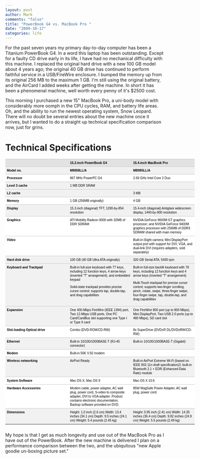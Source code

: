 ```yaml
--- 
layout: post
author: Mark
comments: "false"
title: "PowerBook G4 vs. MacBook Pro "
date: "2009-10-17"
categories: life
---
```

For the past seven years my primary day-to-day computer has been a Titanium PowerBook G4. In a word this laptop has been outstanding. Except for a faulty CD drive early in its life, I have had no mechanical difficulty with this machine. I replaced the original hard drive with a new 100 GB model about 4 years ago; the original 40 GB drive has continued to perform faithful service in a USB/FireWire enclosure. I bumped the memory up from its original 256 MB to the maximum 1 GB. I'm still using the original battery, and the AirCard I added weeks after getting the machine. In short it has been a phenomenal machine, well worth every penny of it's $2500 cost.

This morning I purchased a new 15" MacBook Pro, a uni-body model with considerably more oomph in the CPU cycles, RAM, and battery life areas. Oh, and the ability to run the newest operating system, Snow Leopard. There will no doubt be several entries about the new machine once it arrives, but I wanted to do a straight up technical specification comparison now, just for grins.
# Technical Specifications
<table style="font: normal normal normal 10px/normal 'Lucida Grande', Geneva, Verdana, Arial, sans-serif; color: #000000; font-size: 10px; line-height: 13px; table-layout: fixed; width: 600px; margin-bottom: 25px;" border="0" cellspacing="1" cellpadding="4" width="500" bgcolor="#a1a5a9">
<tbody>
<tr>
<td style="font: normal normal normal 10px/normal 'Lucida Grande', Geneva, Verdana, Arial, sans-serif; color: #000000; font-size: 10px; line-height: 13px; padding-top: 5px; padding-right: 5px; padding-bottom: 5px; padding-left: 5px; vertical-align: top; text-align: left; border-top-width: 1px; border-top-style: solid; border-top-color: #bdc2c6; " bgcolor="#e2e2e2"><strong> </strong></td>
<td style="font: normal normal normal 10px/normal 'Lucida Grande', Geneva, Verdana, Arial, sans-serif; color: #000000; font-size: 10px; line-height: 13px; padding-top: 5px; padding-right: 5px; padding-bottom: 5px; padding-left: 5px; vertical-align: top; text-align: left; border-top-width: 1px; border-top-style: solid; border-top-color: #bdc2c6; " bgcolor="#e2e2e2"><strong>15.2-inch PowerBook G4</strong></td>
<td style="font: normal normal normal 10px/normal 'Lucida Grande', Geneva, Verdana, Arial, sans-serif; color: #000000; font-size: 10px; line-height: 13px; padding-top: 5px; padding-right: 5px; padding-bottom: 5px; padding-left: 5px; vertical-align: top; text-align: left; border-top-width: 1px; border-top-style: solid; border-top-color: #bdc2c6; " bgcolor="#e2e2e2"><strong>15.4-inch MacBook Pro</strong></td>
</tr>
<tr align="LEFT" valign="TOP" bgcolor="#f1f1f1">
<td style="font: normal normal normal 10px/normal 'Lucida Grande', Geneva, Verdana, Arial, sans-serif; color: #000000; font-size: 10px; line-height: 13px; padding-top: 5px; padding-right: 5px; padding-bottom: 5px; padding-left: 5px; vertical-align: top; text-align: left; border-top-width: 1px; border-top-style: solid; border-top-color: #bdc2c6; " width="190"><strong>Model no.</strong></td>
<td style="font: normal normal normal 10px/normal 'Lucida Grande', Geneva, Verdana, Arial, sans-serif; color: #000000; font-size: 10px; line-height: 13px; padding-top: 5px; padding-right: 5px; padding-bottom: 5px; padding-left: 5px; vertical-align: top; text-align: left; border-top-width: 1px; border-top-style: solid; border-top-color: #bdc2c6; " width="190"><strong>M8858LL/A</strong></td>
<td style="font: normal normal normal 10px/normal 'Lucida Grande', Geneva, Verdana, Arial, sans-serif; color: #000000; font-size: 10px; line-height: 13px; padding-top: 5px; padding-right: 5px; padding-bottom: 5px; padding-left: 5px; vertical-align: top; text-align: left; border-top-width: 1px; border-top-style: solid; border-top-color: #bdc2c6; " width="190"><strong>MB985LL/A</strong></td>
</tr>
<tr align="LEFT" valign="TOP" bgcolor="#ffffff">
<td style="font: normal normal normal 10px/normal 'Lucida Grande', Geneva, Verdana, Arial, sans-serif; color: #000000; font-size: 10px; line-height: 13px; padding-top: 5px; padding-right: 5px; padding-bottom: 5px; padding-left: 5px; vertical-align: top; text-align: left; border-top-width: 1px; border-top-style: solid; border-top-color: #bdc2c6; "><strong>Processor</strong></td>
<td style="font: normal normal normal 10px/normal 'Lucida Grande', Geneva, Verdana, Arial, sans-serif; color: #000000; font-size: 10px; line-height: 13px; padding-top: 5px; padding-right: 5px; padding-bottom: 5px; padding-left: 5px; vertical-align: top; text-align: left; border-top-width: 1px; border-top-style: solid; border-top-color: #bdc2c6; ">867 MHz PowerPC G4</td>
<td style="font: normal normal normal 10px/normal 'Lucida Grande', Geneva, Verdana, Arial, sans-serif; color: #000000; font-size: 10px; line-height: 13px; padding-top: 5px; padding-right: 5px; padding-bottom: 5px; padding-left: 5px; vertical-align: top; text-align: left; border-top-width: 1px; border-top-style: solid; border-top-color: #bdc2c6; ">2.66 GHz Intel Core 2 Duo</td>
</tr>
<tr align="LEFT" valign="TOP" bgcolor="#f1f1f1">
<td style="font: normal normal normal 10px/normal 'Lucida Grande', Geneva, Verdana, Arial, sans-serif; color: #000000; font-size: 10px; line-height: 13px; padding-top: 5px; padding-right: 5px; padding-bottom: 5px; padding-left: 5px; vertical-align: top; text-align: left; border-top-width: 1px; border-top-style: solid; border-top-color: #bdc2c6; "><strong>Level 3 cache</strong></td>
<td style="font: normal normal normal 10px/normal 'Lucida Grande', Geneva, Verdana, Arial, sans-serif; color: #000000; font-size: 10px; line-height: 13px; padding-top: 5px; padding-right: 5px; padding-bottom: 5px; padding-left: 5px; vertical-align: top; text-align: left; border-top-width: 1px; border-top-style: solid; border-top-color: #bdc2c6; ">1 MB DDR SRAM</td>
<td style="font: normal normal normal 10px/normal 'Lucida Grande', Geneva, Verdana, Arial, sans-serif; color: #000000; font-size: 10px; line-height: 13px; padding-top: 5px; padding-right: 5px; padding-bottom: 5px; padding-left: 5px; vertical-align: top; text-align: left; border-top-width: 1px; border-top-style: solid; border-top-color: #bdc2c6; "></td>
</tr>
<tr align="LEFT" valign="TOP" bgcolor="#f1f1f1">
<td style="font: normal normal normal 10px/normal 'Lucida Grande', Geneva, Verdana, Arial, sans-serif; color: #000000; font-size: 10px; line-height: 13px; padding-top: 5px; padding-right: 5px; padding-bottom: 5px; padding-left: 5px; vertical-align: top; text-align: left; border-top-width: 1px; border-top-style: solid; border-top-color: #bdc2c6; "><strong>L2 cache</strong></td>
<td style="font: normal normal normal 10px/normal 'Lucida Grande', Geneva, Verdana, Arial, sans-serif; color: #000000; font-size: 10px; line-height: 13px; padding-top: 5px; padding-right: 5px; padding-bottom: 5px; padding-left: 5px; vertical-align: top; text-align: left; border-top-width: 1px; border-top-style: solid; border-top-color: #bdc2c6; "></td>
<td style="font: normal normal normal 10px/normal 'Lucida Grande', Geneva, Verdana, Arial, sans-serif; color: #000000; font-size: 10px; line-height: 13px; padding-top: 5px; padding-right: 5px; padding-bottom: 5px; padding-left: 5px; vertical-align: top; text-align: left; border-top-width: 1px; border-top-style: solid; border-top-color: #bdc2c6; ">3 MB</td>
</tr>
<tr align="LEFT" valign="TOP" bgcolor="#ffffff">
<td style="font: normal normal normal 10px/normal 'Lucida Grande', Geneva, Verdana, Arial, sans-serif; color: #000000; font-size: 10px; line-height: 13px; padding-top: 5px; padding-right: 5px; padding-bottom: 5px; padding-left: 5px; vertical-align: top; text-align: left; border-top-width: 1px; border-top-style: solid; border-top-color: #bdc2c6; "><strong>Memory</strong></td>
<td style="font: normal normal normal 10px/normal 'Lucida Grande', Geneva, Verdana, Arial, sans-serif; color: #000000; font-size: 10px; line-height: 13px; padding-top: 5px; padding-right: 5px; padding-bottom: 5px; padding-left: 5px; vertical-align: top; text-align: left; border-top-width: 1px; border-top-style: solid; border-top-color: #bdc2c6; ">1 GB (256MB originally)</td>
<td style="font: normal normal normal 10px/normal 'Lucida Grande', Geneva, Verdana, Arial, sans-serif; color: #000000; font-size: 10px; line-height: 13px; padding-top: 5px; padding-right: 5px; padding-bottom: 5px; padding-left: 5px; vertical-align: top; text-align: left; border-top-width: 1px; border-top-style: solid; border-top-color: #bdc2c6; ">4 GB</td>
</tr>
<tr align="LEFT" valign="TOP" bgcolor="#f1f1f1">
<td style="font: normal normal normal 10px/normal 'Lucida Grande', Geneva, Verdana, Arial, sans-serif; color: #000000; font-size: 10px; line-height: 13px; padding-top: 5px; padding-right: 5px; padding-bottom: 5px; padding-left: 5px; vertical-align: top; text-align: left; border-top-width: 1px; border-top-style: solid; border-top-color: #bdc2c6; " width="190"><strong>Display</strong></td>
<td style="font: normal normal normal 10px/normal 'Lucida Grande', Geneva, Verdana, Arial, sans-serif; color: #000000; font-size: 10px; line-height: 13px; padding-top: 5px; padding-right: 5px; padding-bottom: 5px; padding-left: 5px; vertical-align: top; text-align: left; border-top-width: 1px; border-top-style: solid; border-top-color: #bdc2c6; ">15.2-inch (diagonal) TFT, 1280-by-854 resolution</td>
<td style="font: normal normal normal 10px/normal 'Lucida Grande', Geneva, Verdana, Arial, sans-serif; color: #000000; font-size: 10px; line-height: 13px; padding-top: 5px; padding-right: 5px; padding-bottom: 5px; padding-left: 5px; vertical-align: top; text-align: left; border-top-width: 1px; border-top-style: solid; border-top-color: #bdc2c6; ">15.4-inch (diagonal) Antiglare widescreen display, 1440-by-900 resolution</td>
</tr>
<tr align="LEFT" valign="TOP" bgcolor="#ffffff">
<td style="font: normal normal normal 10px/normal 'Lucida Grande', Geneva, Verdana, Arial, sans-serif; color: #000000; font-size: 10px; line-height: 13px; padding-top: 5px; padding-right: 5px; padding-bottom: 5px; padding-left: 5px; vertical-align: top; text-align: left; border-top-width: 1px; border-top-style: solid; border-top-color: #bdc2c6; " width="190"><strong>Graphics</strong></td>
<td style="font: normal normal normal 10px/normal 'Lucida Grande', Geneva, Verdana, Arial, sans-serif; color: #000000; font-size: 10px; line-height: 13px; padding-top: 5px; padding-right: 5px; padding-bottom: 5px; padding-left: 5px; vertical-align: top; text-align: left; border-top-width: 1px; border-top-style: solid; border-top-color: #bdc2c6; ">ATI Mobility Radeon 9000 with 32MB of DDR SDRAM</td>
<td style="font: normal normal normal 10px/normal 'Lucida Grande', Geneva, Verdana, Arial, sans-serif; color: #000000; font-size: 10px; line-height: 13px; padding-top: 5px; padding-right: 5px; padding-bottom: 5px; padding-left: 5px; vertical-align: top; text-align: left; border-top-width: 1px; border-top-style: solid; border-top-color: #bdc2c6; ">NVIDIA GeForce 9600M GT graphics processor; and NVIDIA GeForce 9400M graphics processor with 256MB of DDR3 SDRAM shared with main memory</td>
</tr>
<tr align="LEFT" valign="TOP" bgcolor="#ffffff">
<td style="font: normal normal normal 10px/normal 'Lucida Grande', Geneva, Verdana, Arial, sans-serif; color: #000000; font-size: 10px; line-height: 13px; padding-top: 5px; padding-right: 5px; padding-bottom: 5px; padding-left: 5px; vertical-align: top; text-align: left; border-top-width: 1px; border-top-style: solid; border-top-color: #bdc2c6; " width="190"><strong>Video</strong></td>
<td style="font: normal normal normal 10px/normal 'Lucida Grande', Geneva, Verdana, Arial, sans-serif; color: #000000; font-size: 10px; line-height: 13px; padding-top: 5px; padding-right: 5px; padding-bottom: 5px; padding-left: 5px; vertical-align: top; text-align: left; border-top-width: 1px; border-top-style: solid; border-top-color: #bdc2c6; "></td>
<td style="font: normal normal normal 10px/normal 'Lucida Grande', Geneva, Verdana, Arial, sans-serif; color: #000000; font-size: 10px; line-height: 13px; padding-top: 5px; padding-right: 5px; padding-bottom: 5px; padding-left: 5px; vertical-align: top; text-align: left; border-top-width: 1px; border-top-style: solid; border-top-color: #bdc2c6; ">Built-in iSight camera; Mini DisplayPort output port with support for DVI, VGA, and dual-link DVI (requires adapters, sold separately)</td>
</tr>
<tr align="LEFT" valign="TOP" bgcolor="#f1f1f1">
<td style="font: normal normal normal 10px/normal 'Lucida Grande', Geneva, Verdana, Arial, sans-serif; color: #000000; font-size: 10px; line-height: 13px; padding-top: 5px; padding-right: 5px; padding-bottom: 5px; padding-left: 5px; vertical-align: top; text-align: left; border-top-width: 1px; border-top-style: solid; border-top-color: #bdc2c6; " width="190"><strong>Hard disk drive</strong></td>
<td style="font: normal normal normal 10px/normal 'Lucida Grande', Geneva, Verdana, Arial, sans-serif; color: #000000; font-size: 10px; line-height: 13px; padding-top: 5px; padding-right: 5px; padding-bottom: 5px; padding-left: 5px; vertical-align: top; text-align: left; border-top-width: 1px; border-top-style: solid; border-top-color: #bdc2c6; ">100 GB (40 GB Ultra ATA originally)</td>
<td style="font: normal normal normal 10px/normal 'Lucida Grande', Geneva, Verdana, Arial, sans-serif; color: #000000; font-size: 10px; line-height: 13px; padding-top: 5px; padding-right: 5px; padding-bottom: 5px; padding-left: 5px; vertical-align: top; text-align: left; border-top-width: 1px; border-top-style: solid; border-top-color: #bdc2c6; ">320 GB Serial ATA; 5400 rpm</td>
</tr>
<tr align="LEFT" valign="TOP" bgcolor="#f1f1f1">
<td style="font: normal normal normal 10px/normal 'Lucida Grande', Geneva, Verdana, Arial, sans-serif; color: #000000; font-size: 10px; line-height: 13px; padding-top: 5px; padding-right: 5px; padding-bottom: 5px; padding-left: 5px; vertical-align: top; text-align: left; border-top-width: 1px; border-top-style: solid; border-top-color: #bdc2c6; " width="190"><strong>Keyboard and Trackpad</strong></td>
<td style="font: normal normal normal 10px/normal 'Lucida Grande', Geneva, Verdana, Arial, sans-serif; color: #000000; font-size: 10px; line-height: 13px; padding-top: 5px; padding-right: 5px; padding-bottom: 5px; padding-left: 5px; vertical-align: top; text-align: left; border-top-width: 1px; border-top-style: solid; border-top-color: #bdc2c6; ">Built-in full-size keyboard with 77 keys, including 12 function keys, 4 arrow keys (inverted "T" arrangement), and embedded keypad

Solid-state trackpad provides precise cursor control; supports tap, double-tap, and drag capabilities</td>
<td style="font: normal normal normal 10px/normal 'Lucida Grande', Geneva, Verdana, Arial, sans-serif; color: #000000; font-size: 10px; line-height: 13px; padding-top: 5px; padding-right: 5px; padding-bottom: 5px; padding-left: 5px; vertical-align: top; text-align: left; border-top-width: 1px; border-top-style: solid; border-top-color: #bdc2c6; ">Built-in full-size backlit keyboard with 78 keys, including 12 function keys and 4 arrow keys (inverted “T” arrangement)

Multi-Touch trackpad for precise cursor control; supports two-finger scrolling, pinch, rotate, swipe, three-finger swipe, four-finger swipe, tap, double-tap, and drag capabilities</td>
</tr>
<tr align="LEFT" valign="TOP" bgcolor="#f1f1f1">
<td style="font: normal normal normal 10px/normal 'Lucida Grande', Geneva, Verdana, Arial, sans-serif; color: #000000; font-size: 10px; line-height: 13px; padding-top: 5px; padding-right: 5px; padding-bottom: 5px; padding-left: 5px; vertical-align: top; text-align: left; border-top-width: 1px; border-top-style: solid; border-top-color: #bdc2c6; " width="190"><strong>Expansion</strong></td>
<td style="font: normal normal normal 10px/normal 'Lucida Grande', Geneva, Verdana, Arial, sans-serif; color: #000000; font-size: 10px; line-height: 13px; padding-top: 5px; padding-right: 5px; padding-bottom: 5px; padding-left: 5px; vertical-align: top; text-align: left; border-top-width: 1px; border-top-style: solid; border-top-color: #bdc2c6; ">One 400-Mbps FireWire (IEEE 1394) port, Two 12-Mbps USB ports, One PC Card/CardBus slot supporting one Type I or Type II card</td>
<td style="font: normal normal normal 10px/normal 'Lucida Grande', Geneva, Verdana, Arial, sans-serif; color: #000000; font-size: 10px; line-height: 13px; padding-top: 5px; padding-right: 5px; padding-bottom: 5px; padding-left: 5px; vertical-align: top; text-align: left; border-top-width: 1px; border-top-style: solid; border-top-color: #bdc2c6; ">One FireWire 800 port (up to 800 Mbps), Mini DisplayPort, Two USB 2.0 ports (up to 480 Mbps), SD card slot</td>
</tr>
<tr align="LEFT" valign="TOP" bgcolor="#ffffff">
<td style="font: normal normal normal 10px/normal 'Lucida Grande', Geneva, Verdana, Arial, sans-serif; color: #000000; font-size: 10px; line-height: 13px; padding-top: 5px; padding-right: 5px; padding-bottom: 5px; padding-left: 5px; vertical-align: top; text-align: left; border-top-width: 1px; border-top-style: solid; border-top-color: #bdc2c6; "><strong>Slot-loading Optical drive</strong></td>
<td style="font: normal normal normal 10px/normal 'Lucida Grande', Geneva, Verdana, Arial, sans-serif; color: #000000; font-size: 10px; line-height: 13px; padding-top: 5px; padding-right: 5px; padding-bottom: 5px; padding-left: 5px; vertical-align: top; text-align: left; border-top-width: 1px; border-top-style: solid; border-top-color: #bdc2c6; ">Combo (DVD-ROM/CD-RW)</td>
<td style="font: normal normal normal 10px/normal 'Lucida Grande', Geneva, Verdana, Arial, sans-serif; color: #000000; font-size: 10px; line-height: 13px; padding-top: 5px; padding-right: 5px; padding-bottom: 5px; padding-left: 5px; vertical-align: top; text-align: left; border-top-width: 1px; border-top-style: solid; border-top-color: #bdc2c6; ">8x SuperDrive (DVD±R DL/DVD±RW/CD-RW)</td>
</tr>
<tr align="LEFT" valign="TOP" bgcolor="#f1f1f1">
<td style="font: normal normal normal 10px/normal 'Lucida Grande', Geneva, Verdana, Arial, sans-serif; color: #000000; font-size: 10px; line-height: 13px; padding-top: 5px; padding-right: 5px; padding-bottom: 5px; padding-left: 5px; vertical-align: top; text-align: left; border-top-width: 1px; border-top-style: solid; border-top-color: #bdc2c6; "><strong>Ethernet</strong></td>
<td style="font: normal normal normal 10px/normal 'Lucida Grande', Geneva, Verdana, Arial, sans-serif; color: #000000; font-size: 10px; line-height: 13px; padding-top: 5px; padding-right: 5px; padding-bottom: 5px; padding-left: 5px; vertical-align: top; text-align: left; border-top-width: 1px; border-top-style: solid; border-top-color: #bdc2c6; ">Built-in 10/100/1000BASE-T (RJ-45 connector)</td>
<td style="font: normal normal normal 10px/normal 'Lucida Grande', Geneva, Verdana, Arial, sans-serif; color: #000000; font-size: 10px; line-height: 13px; padding-top: 5px; padding-right: 5px; padding-bottom: 5px; padding-left: 5px; vertical-align: top; text-align: left; border-top-width: 1px; border-top-style: solid; border-top-color: #bdc2c6; ">Built-in 10/100/1000BASE-T (Gigabit)</td>
</tr>
<tr align="LEFT" valign="TOP" bgcolor="#ffffff">
<td style="font: normal normal normal 10px/normal 'Lucida Grande', Geneva, Verdana, Arial, sans-serif; color: #000000; font-size: 10px; line-height: 13px; padding-top: 5px; padding-right: 5px; padding-bottom: 5px; padding-left: 5px; vertical-align: top; text-align: left; border-top-width: 1px; border-top-style: solid; border-top-color: #bdc2c6; " width="190"><strong>Modem</strong></td>
<td style="font: normal normal normal 10px/normal 'Lucida Grande', Geneva, Verdana, Arial, sans-serif; color: #000000; font-size: 10px; line-height: 13px; padding-top: 5px; padding-right: 5px; padding-bottom: 5px; padding-left: 5px; vertical-align: top; text-align: left; border-top-width: 1px; border-top-style: solid; border-top-color: #bdc2c6; ">Built-in 56K V.92 modem</td>
<td style="font: normal normal normal 10px/normal 'Lucida Grande', Geneva, Verdana, Arial, sans-serif; color: #000000; font-size: 10px; line-height: 13px; padding-top: 5px; padding-right: 5px; padding-bottom: 5px; padding-left: 5px; vertical-align: top; text-align: left; border-top-width: 1px; border-top-style: solid; border-top-color: #bdc2c6; "></td>
</tr>
<tr align="LEFT" valign="TOP" bgcolor="#f1f1f1">
<td style="font: normal normal normal 10px/normal 'Lucida Grande', Geneva, Verdana, Arial, sans-serif; color: #000000; font-size: 10px; line-height: 13px; padding-top: 5px; padding-right: 5px; padding-bottom: 5px; padding-left: 5px; vertical-align: top; text-align: left; border-top-width: 1px; border-top-style: solid; border-top-color: #bdc2c6; " width="190"><strong>Wireless networking</strong></td>
<td style="font: normal normal normal 10px/normal 'Lucida Grande', Geneva, Verdana, Arial, sans-serif; color: #000000; font-size: 10px; line-height: 13px; padding-top: 5px; padding-right: 5px; padding-bottom: 5px; padding-left: 5px; vertical-align: top; text-align: left; border-top-width: 1px; border-top-style: solid; border-top-color: #bdc2c6; ">AirPort Ready</td>
<td style="font: normal normal normal 10px/normal 'Lucida Grande', Geneva, Verdana, Arial, sans-serif; color: #000000; font-size: 10px; line-height: 13px; padding-top: 5px; padding-right: 5px; padding-bottom: 5px; padding-left: 5px; vertical-align: top; text-align: left; border-top-width: 1px; border-top-style: solid; border-top-color: #bdc2c6; ">Built-in AirPort Extreme Wi-Fi (based on IEEE 802.11n draft specification)2; built-in Bluetooth 2.1 + EDR (Enhanced Data Rate) module</td>
</tr>
<tr align="LEFT" valign="TOP" bgcolor="#ffffff">
<td style="font: normal normal normal 10px/normal 'Lucida Grande', Geneva, Verdana, Arial, sans-serif; color: #000000; font-size: 10px; line-height: 13px; padding-top: 5px; padding-right: 5px; padding-bottom: 5px; padding-left: 5px; vertical-align: top; text-align: left; border-top-width: 1px; border-top-style: solid; border-top-color: #bdc2c6; "><strong>System Software</strong></td>
<td style="font: normal normal normal 10px/normal 'Lucida Grande', Geneva, Verdana, Arial, sans-serif; color: #000000; font-size: 10px; line-height: 13px; padding-top: 5px; padding-right: 5px; padding-bottom: 5px; padding-left: 5px; vertical-align: top; text-align: left; border-top-width: 1px; border-top-style: solid; border-top-color: #bdc2c6; ">Mac OS X, Mac OS 9</td>
<td style="font: normal normal normal 10px/normal 'Lucida Grande', Geneva, Verdana, Arial, sans-serif; color: #000000; font-size: 10px; line-height: 13px; padding-top: 5px; padding-right: 5px; padding-bottom: 5px; padding-left: 5px; vertical-align: top; text-align: left; border-top-width: 1px; border-top-style: solid; border-top-color: #bdc2c6; ">Mac OS X 10.6</td>
</tr>
<tr align="LEFT" valign="TOP" bgcolor="#ffffff">
<td style="font: normal normal normal 10px/normal 'Lucida Grande', Geneva, Verdana, Arial, sans-serif; color: #000000; font-size: 10px; line-height: 13px; padding-top: 5px; padding-right: 5px; padding-bottom: 5px; padding-left: 5px; vertical-align: top; text-align: left; border-top-width: 1px; border-top-style: solid; border-top-color: #bdc2c6; "><strong>Hardware Accessories</strong></td>
<td style="font: normal normal normal 10px/normal 'Lucida Grande', Geneva, Verdana, Arial, sans-serif; color: #000000; font-size: 10px; line-height: 13px; padding-top: 5px; padding-right: 5px; padding-bottom: 5px; padding-left: 5px; vertical-align: top; text-align: left; border-top-width: 1px; border-top-style: solid; border-top-color: #bdc2c6; ">Modem cable, power adapter, AC wall plug, power cord, S-video to composite adapter, DVI to VGA adapter.
Product contains electronic documentation. Backup software provided on DVD.</td>
<td style="font: normal normal normal 10px/normal 'Lucida Grande', Geneva, Verdana, Arial, sans-serif; color: #000000; font-size: 10px; line-height: 13px; padding-top: 5px; padding-right: 5px; padding-bottom: 5px; padding-left: 5px; vertical-align: top; text-align: left; border-top-width: 1px; border-top-style: solid; border-top-color: #bdc2c6; ">85W MagSafe Power Adapter, AC wall plug, power cord.</td>
</tr>
<tr align="LEFT" valign="TOP" bgcolor="#f1f1f1">
<td style="font: normal normal normal 10px/normal 'Lucida Grande', Geneva, Verdana, Arial, sans-serif; color: #000000; font-size: 10px; line-height: 13px; padding-top: 5px; padding-right: 5px; padding-bottom: 5px; padding-left: 5px; vertical-align: top; text-align: left; border-top-width: 1px; border-top-style: solid; border-top-color: #bdc2c6; "><strong>Dimensions</strong></td>
<td style="font: normal normal normal 10px/normal 'Lucida Grande', Geneva, Verdana, Arial, sans-serif; color: #000000; font-size: 10px; line-height: 13px; padding-top: 5px; padding-right: 5px; padding-bottom: 5px; padding-left: 5px; vertical-align: top; text-align: left; border-top-width: 1px; border-top-style: solid; border-top-color: #bdc2c6; ">Height: 1.0 inch (2.6 cm)
Width: 13.4 inches (34.1 cm)
Depth: 9.5 inches (24.1 cm)
Weight: 5.4 pounds (2.45 kg)</td>
<td style="font: normal normal normal 10px/normal 'Lucida Grande', Geneva, Verdana, Arial, sans-serif; color: #000000; font-size: 10px; line-height: 13px; padding-top: 5px; padding-right: 5px; padding-bottom: 5px; padding-left: 5px; vertical-align: top; text-align: left; border-top-width: 1px; border-top-style: solid; border-top-color: #bdc2c6; ">Height: 0.95 inch (2.41 cm)
Width: 14.35 inches (36.4 cm)
Depth: 9.82 inches (24.9 cm)
Weight: 5.5 pounds (2.49 kg)</td>
</tr>
</tbody></table>
My hope is that I get as much longevity and use out of the MacBook Pro as I have out of the PowerBook. After the new machine is delivered I plan on a performance comparison between the two, and the ubiquitous "new Apple goodie un-boxing picture set."
